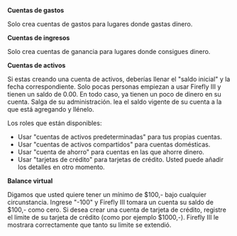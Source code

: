 **Cuentas de gastos**

Solo crea cuentas de gastos para lugares donde gastas dinero.

**Cuentas de ingresos**

Solo crea cuentas de ganancia para lugares donde consigues dinero.

**Cuentas de activos**

Si estas creando una cuenta de activos, deberías llenar el "saldo inicial" y la fecha correspondiente. Solo pocas personas empiezan a usar Firefly III y tienen un saldo de 0.00. En todo caso, ya tienen un poco de dinero en su cuenta. Salga de su administración. lea el saldo vigente de su cuenta a la que está agregando y llénelo.

Los roles que están disponibles:

- Usar "cuentas de activos predeterminadas" para tus propias cuentas.
- Usar "cuentas de activos compartidos" para cuentas domésticas.
- Usar "cuenta de ahorro" para cuentas en las que ahorre dinero.
- Usar "tarjetas de crédito" para tarjetas de crédito. Usted puede añadir los detalles en otro momento.

**Balance virtual**

Digamos que usted quiere tener un mínimo de $100,- bajo cualquier circunstancia. Ingrese "-100" y Firefly III tomara un cuenta su saldo de $100,- como cero. Si desea crear una cuenta de tarjeta de crédito, registre el limite de su tarjeta de crédito (como por ejemplo $1000,-). Firefly III le mostrara correctamente que tanto su limite se extendió.